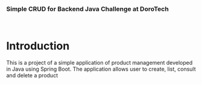 ### Simple CRUD for Backend Java Challenge at DoroTech
<br>

# Introduction

This is a project of a simple application of product management developed in Java using Spring Boot. The application allows user to create, list, consult and delete a product
